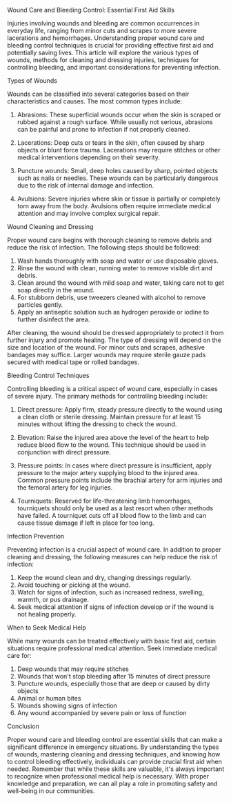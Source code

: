 Wound Care and Bleeding Control: Essential First Aid Skills

Injuries involving wounds and bleeding are common occurrences in everyday life, ranging from minor cuts and scrapes to more severe lacerations and hemorrhages. Understanding proper wound care and bleeding control techniques is crucial for providing effective first aid and potentially saving lives. This article will explore the various types of wounds, methods for cleaning and dressing injuries, techniques for controlling bleeding, and important considerations for preventing infection.

Types of Wounds

Wounds can be classified into several categories based on their characteristics and causes. The most common types include:

1. Abrasions: These superficial wounds occur when the skin is scraped or rubbed against a rough surface. While usually not serious, abrasions can be painful and prone to infection if not properly cleaned.

2. Lacerations: Deep cuts or tears in the skin, often caused by sharp objects or blunt force trauma. Lacerations may require stitches or other medical interventions depending on their severity.

3. Puncture wounds: Small, deep holes caused by sharp, pointed objects such as nails or needles. These wounds can be particularly dangerous due to the risk of internal damage and infection.

4. Avulsions: Severe injuries where skin or tissue is partially or completely torn away from the body. Avulsions often require immediate medical attention and may involve complex surgical repair.

Wound Cleaning and Dressing

Proper wound care begins with thorough cleaning to remove debris and reduce the risk of infection. The following steps should be followed:

1. Wash hands thoroughly with soap and water or use disposable gloves.
2. Rinse the wound with clean, running water to remove visible dirt and debris.
3. Clean around the wound with mild soap and water, taking care not to get soap directly in the wound.
4. For stubborn debris, use tweezers cleaned with alcohol to remove particles gently.
5. Apply an antiseptic solution such as hydrogen peroxide or iodine to further disinfect the area.

After cleaning, the wound should be dressed appropriately to protect it from further injury and promote healing. The type of dressing will depend on the size and location of the wound. For minor cuts and scrapes, adhesive bandages may suffice. Larger wounds may require sterile gauze pads secured with medical tape or rolled bandages.

Bleeding Control Techniques

Controlling bleeding is a critical aspect of wound care, especially in cases of severe injury. The primary methods for controlling bleeding include:

1. Direct pressure: Apply firm, steady pressure directly to the wound using a clean cloth or sterile dressing. Maintain pressure for at least 15 minutes without lifting the dressing to check the wound.

2. Elevation: Raise the injured area above the level of the heart to help reduce blood flow to the wound. This technique should be used in conjunction with direct pressure.

3. Pressure points: In cases where direct pressure is insufficient, apply pressure to the major artery supplying blood to the injured area. Common pressure points include the brachial artery for arm injuries and the femoral artery for leg injuries.

4. Tourniquets: Reserved for life-threatening limb hemorrhages, tourniquets should only be used as a last resort when other methods have failed. A tourniquet cuts off all blood flow to the limb and can cause tissue damage if left in place for too long.

Infection Prevention

Preventing infection is a crucial aspect of wound care. In addition to proper cleaning and dressing, the following measures can help reduce the risk of infection:

1. Keep the wound clean and dry, changing dressings regularly.
2. Avoid touching or picking at the wound.
3. Watch for signs of infection, such as increased redness, swelling, warmth, or pus drainage.
4. Seek medical attention if signs of infection develop or if the wound is not healing properly.

When to Seek Medical Help

While many wounds can be treated effectively with basic first aid, certain situations require professional medical attention. Seek immediate medical care for:

1. Deep wounds that may require stitches
2. Wounds that won't stop bleeding after 15 minutes of direct pressure
3. Puncture wounds, especially those that are deep or caused by dirty objects
4. Animal or human bites
5. Wounds showing signs of infection
6. Any wound accompanied by severe pain or loss of function

Conclusion

Proper wound care and bleeding control are essential skills that can make a significant difference in emergency situations. By understanding the types of wounds, mastering cleaning and dressing techniques, and knowing how to control bleeding effectively, individuals can provide crucial first aid when needed. Remember that while these skills are valuable, it's always important to recognize when professional medical help is necessary. With proper knowledge and preparation, we can all play a role in promoting safety and well-being in our communities.